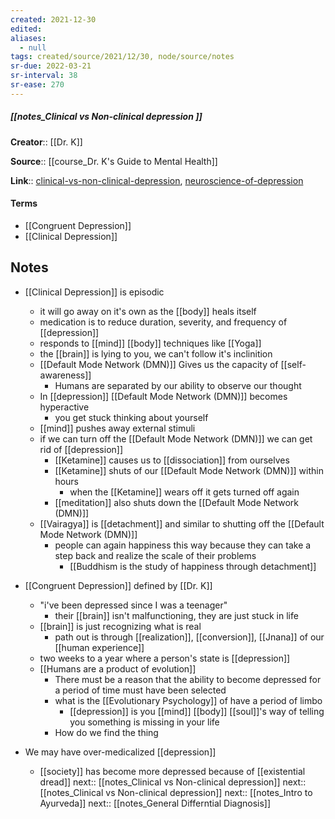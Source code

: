 ```yaml
---
created: 2021-12-30 
edited: 
aliases:
  - null
tags: created/source/2021/12/30, node/source/notes
sr-due: 2022-03-21
sr-interval: 38
sr-ease: 270
---
```


##### [[notes_Clinical vs Non-clinical depression ]]

**Creator**:: [[Dr. K]]
 
**Source**:: [[course_Dr. K's Guide to Mental Health]]

**Link**:: [clinical-vs-non-clinical-depression](https://coaching.healthygamer.gg/guide/lessons/clinical-vs-non-clinical-depression), [neuroscience-of-depression](https://coaching.healthygamer.gg/guide/lessons/neuroscience-of-depression)

#### Terms

- [[Congruent Depression]]
- [[Clinical Depression]]

## Notes

- [[Clinical Depression]] is episodic
	- it will go away on it's own as the [[body]] heals itself
	- medication is to reduce duration, severity, and frequency of [[depression]]
	- responds to [[mind]] [[body]] techniques like [[Yoga]]
	- the [[brain]] is lying to you, we can't follow it's inclinition
	- [[Default Mode Network (DMN)]] Gives us the capacity of [[self-awareness]]
		- Humans are separated by our ability to observe our thought
	- In [[depression]] [[Default Mode Network (DMN)]] becomes hyperactive
		- you get stuck thinking about yourself
	- [[mind]] pushes away external stimuli
	- if we can turn off the [[Default Mode Network (DMN)]] we can get rid of [[depression]]
		- [[Ketamine]] causes us to [[dissociation]] from ourselves
		- [[Ketamine]] shuts of our [[Default Mode Network (DMN)]] within hours
			- when the [[Ketamine]] wears off it gets turned off again
		- [[meditation]] also shuts down the [[Default Mode Network (DMN)]]
	- [[Vairagya]] is [[detachment]] and similar to shutting off the [[Default Mode Network (DMN)]]
		- people can again happiness this way because they can take a step back and realize the scale of their problems
			- [[Buddhism is the study of happiness through detachment]]
	
- [[Congruent Depression]] defined by [[Dr. K]]
	- "i've been depressed since I was a teenager"
		- their [[brain]] isn't malfunctioning, they are just stuck in life
	- [[brain]] is just recognizing what is real
		- path out is through [[realization]], [[conversion]], [[Jnana]] of our [[human experience]]
	- two weeks to a year where a person's state is [[depression]]
	- [[Humans are a product of evolution]]
		- There must be a reason that the ability to become depressed for a period of time must have been selected
		- what is the [[Evolutionary Psychology]] of have a period of limbo
			- [[depression]] is you [[mind]] [[body]] [[soul]]'s way of telling you something is missing in your life
		- How do we find the thing
- We may have over-medicalized [[depression]]
	- [[society]] has become more depressed because of [[existential dread]]
next:: [[notes_Clinical vs Non-clinical depression]]
next:: [[notes_Clinical vs Non-clinical depression]]
next:: [[notes_Intro to Ayurveda]]
next:: [[notes_General Differntial Diagnosis]]





